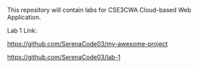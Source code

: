This repository will contain labs for CSE3CWA Cloud-based Web Application.

Lab 1 Link:

https://github.com/SerenaCode03/my-awesome-project

https://github.com/SerenaCode03/lab-1

